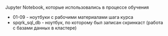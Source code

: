 Jupyter Notebook, которые использовались в процессе обучения

* 01-09 - ноутбуки с рабочими материалами шага курса 
* spqrk_sql_db - ноутбук, по которому был записан скринкаст (работа с базами данных в кластере)
